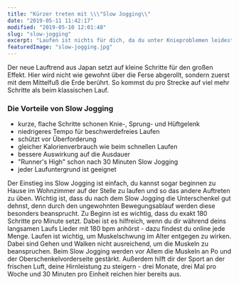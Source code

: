 ```yaml
---
title: "Kürzer treten mit \\\"Slow Jogging\\"
date: "2019-05-11 11:42:17"
modified: "2019-05-10 12:01:48"
slug: "slow-jogging"
excerpt: "Laufen ist nichts für dich, da du unter Knieproblemen leidest und auch gar nicht so eine gute Kondition hast? Dann bist du perfekt mit dem neuen Trend aus Japan beraten - Slow Jogging "
featuredImage: "slow-jogging.jpg"
---
```


Der neue Lauftrend aus Japan setzt auf kleine Schritte für den großen Effekt. Hier wird nicht wie gewohnt über die Ferse abgerollt, sondern zuerst mit dem Mittelfuß die Erde berührt. So kommst du pro Strecke auf viel mehr Schritte als beim klassischen Lauf.

### Die Vorteile von Slow Jogging

*   kurze, flache Schritte schonen Knie-, Sprung- und Hüftgelenk
*   niedrigeres Tempo für beschwerdefreies Laufen
*   schützt vor Überforderung
*   gleicher Kalorienverbrauch wie beim schnellen Laufen
*   bessere Auswirkung auf die Ausdauer
*   "Runner's High" schon nach 30 Minuten Slow Jogging
*   jeder Laufuntergrund ist geeignet

Der Einstieg ins Slow Jogging ist einfach, du kannst sogar beginnen zu Hause im Wohnzimmer auf der Stelle zu laufen und so das andere Auftreten zu üben. Wichtig ist, dass du nach dem Slow Jogging die Unterschenkel gut dehnst, denn durch den ungewohnten Bewegungsablauf werden diese besonders beansprucht. Zu Beginn ist es wichtig, dass du exakt 180 Schritte pro Minute setzt. Dabei ist es hilfreich, wenn du dir während deins langsamen Laufs Lieder mit 180 bpm anhörst - dazu findest du online jede Menge. Laufen ist wichtig, um Muskelschwung im Alter entgegen zu wirken. Dabei sind Gehen und Walken nicht ausreichend, um die Muskeln zu beanspruchen. Beim Slow Jogging werden vor Allem die Muskeln an Po und der Oberschenkelvorderseite gestärkt. Außerdem hilft dir der Sport an der frischen Luft, deine Hirnleistung zu steigern - drei Monate, drei Mal pro Woche und 30 Minuten pro Einheit reichen hier bereits aus.